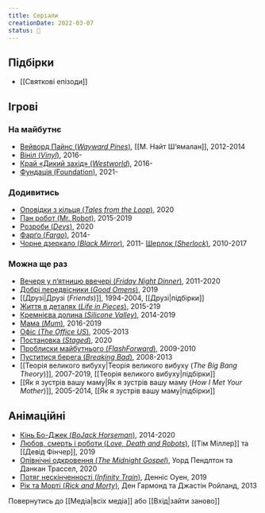 ```yaml
---
title: Серіали
creationDate: 2022-03-07
status: 🌱
---
```

## Підбірки
- [[Святкові епізоди]]

## Ігрові
### На майбутнє
- [Вейворд Пайнс (_Wayward Pines_)](https://uk.wikipedia.org/wiki/%D0%92%D0%B5%D0%B9%D0%B2%D0%BE%D1%80%D0%B4_%D0%9F%D0%B0%D0%B9%D0%BD%D1%81), [[М. Найт Ш‘ямалан]], 2012-2014
- [Вініл (_Vinyl_)](https://uk.wikipedia.org/wiki/%D0%92%D1%96%D0%BD%D1%96%D0%BB_(%D1%82%D0%B5%D0%BB%D0%B5%D1%81%D0%B5%D1%80%D1%96%D0%B0%D0%BB)), 2016-
- [Край «Дикий захід» (_Westworld_)](https://uk.wikipedia.org/wiki/%D0%9A%D1%80%D0%B0%D0%B9_%C2%AB%D0%94%D0%B8%D0%BA%D0%B8%D0%B9_%D0%97%D0%B0%D1%85%D1%96%D0%B4%C2%BB_(%D1%82%D0%B5%D0%BB%D0%B5%D1%81%D0%B5%D1%80%D1%96%D0%B0%D0%BB)), 2016-
- [Фундація (Foundation)](https://uk.wikipedia.org/wiki/%D0%A4%D1%83%D0%BD%D0%B4%D0%B0%D1%86%D1%96%D1%8F_(%D1%82%D0%B5%D0%BB%D0%B5%D1%81%D0%B5%D1%80%D1%96%D0%B0%D0%BB)), 2021-

### Додивитись
- [Оповідки з кільця (_Tales from the Loop_)](https://uk.wikipedia.org/wiki/%D0%9E%D0%BF%D0%BE%D0%B2%D1%96%D0%B4%D0%BA%D0%B8_%D0%B7_%D0%BA%D1%96%D0%BB%D1%8C%D1%86%D1%8F), 2020
- [Пан робот (Mr. Robot)](https://uk.wikipedia.org/wiki/%D0%9F%D0%B0%D0%BD_%D0%A0%D0%BE%D0%B1%D0%BE%D1%82), 2015-2019
- [Розроби (_Devs_)](https://uk.wikipedia.org/wiki/%D0%A0%D0%BE%D0%B7%D1%80%D0%BE%D0%B1%D0%B8), 2020
- [Фарґо (_Fargo_)](https://uk.wikipedia.org/wiki/%D0%A4%D0%B0%D1%80%D2%91%D0%BE_(%D1%82%D0%B5%D0%BB%D0%B5%D1%81%D0%B5%D1%80%D1%96%D0%B0%D0%BB)), 2014-
- [Чорне дзеркало (_Black Mirror_)](https://uk.wikipedia.org/wiki/%D0%A7%D0%BE%D1%80%D0%BD%D0%B5_%D0%B4%D0%B7%D0%B5%D1%80%D0%BA%D0%B0%D0%BB%D0%BE), 2011-
[Шерлок (_Sherlock_)](https://uk.wikipedia.org/wiki/%D0%A8%D0%B5%D1%80%D0%BB%D0%BE%D0%BA_(%D1%82%D0%B5%D0%BB%D0%B5%D1%81%D0%B5%D1%80%D1%96%D0%B0%D0%BB)), 2010-2017

### Можна ще раз
- [Вечеря у п‘ятницю ввечері (_Friday Night Dinner_)](https://en.wikipedia.org/wiki/Friday_Night_Dinner), 2011-2020
- [Добрі передвісники (_Good Omens_)](https://uk.wikipedia.org/wiki/%D0%94%D0%BE%D0%B1%D1%80%D1%96_%D0%BF%D0%B5%D1%80%D0%B5%D0%B4%D0%B2%D1%96%D1%81%D0%BD%D0%B8%D0%BA%D0%B8_(%D1%82%D0%B5%D0%BB%D0%B5%D1%81%D0%B5%D1%80%D1%96%D0%B0%D0%BB)), 2019
- [[Друзі|Друзі (_Friends_)]], 1994-2004, [[Друзі|підбірки]]
- [Життя в деталях (_Life in Pieces_)](https://en.wikipedia.org/wiki/Life_in_Pieces), 2015-219
- [Кремнієва долина (_Silicone Valley_)](https://uk.wikipedia.org/wiki/%D0%9A%D1%80%D0%B5%D0%BC%D0%BD%D1%96%D1%94%D0%B2%D0%B0_%D0%B4%D0%BE%D0%BB%D0%B8%D0%BD%D0%B0_(%D1%82%D0%B5%D0%BB%D0%B5%D1%81%D0%B5%D1%80%D1%96%D0%B0%D0%BB)), 2014-2019
- [Мама (_Mum_)](https://en.wikipedia.org/wiki/Mum_(TV_series)), 2016-2019
- [Офіс (_The Office US_)](https://uk.wikipedia.org/wiki/%D0%9E%D1%84%D1%96%D1%81_(%D1%82%D0%B5%D0%BB%D0%B5%D1%81%D0%B5%D1%80%D1%96%D0%B0%D0%BB,_%D0%A1%D0%A8%D0%90)), 2005-2013
- [Постановка (_Staged_)](https://en.wikipedia.org/wiki/Staged), 2020
- [Проблиски майбутнього (_FlashForward_)](https://uk.wikipedia.org/wiki/%D0%9F%D1%80%D0%BE%D0%B1%D0%BB%D0%B8%D1%81%D0%BA%D0%B8_%D0%BC%D0%B0%D0%B9%D0%B1%D1%83%D1%82%D0%BD%D1%8C%D0%BE%D0%B3%D0%BE), 2009-2010
- [Пуститися берега (_Breaking Bad_)](https://uk.wikipedia.org/wiki/%D0%9F%D1%83%D1%81%D1%82%D0%B8%D1%82%D0%B8%D1%81%D1%8F_%D0%B1%D0%B5%D1%80%D0%B5%D0%B3%D0%B0), 2008-2013
- [[Теорія великого вибуху|Теорія великого вибуху (_The Big Bang Theory_)]], 2007-2019, [[Теорія великого вибуху|підбірки]]
- [[Як я зустрів вашу маму|Як я зустрів вашу маму (_How I Met Your Mother_)]], 2005-2014, [[Як я зустрів вашу маму|підбірки]]

## Анімаційні 
- [Кінь Бо-Джек (_BoJack Horseman_)](https://uk.wikipedia.org/wiki/%D0%9A%D1%96%D0%BD%D1%8C_%D0%91%D0%BE%D0%94%D0%B6%D0%B5%D0%BA), 2014-2020
- [Любов, смерть і роботи (_Love, Death and Robots_)](https://uk.wikipedia.org/wiki/%D0%9B%D1%8E%D0%B1%D0%BE%D0%B2,_%D1%81%D0%BC%D0%B5%D1%80%D1%82%D1%8C_%D1%96_%D1%80%D0%BE%D0%B1%D0%BE%D1%82%D0%B8), [[Тім Міллер]] та [[Девід Фінчер]], 2019
- [Опівнічні одкровення (_The Midnight Gospel_)](https://en.wikipedia.org/wiki/The_Midnight_Gospel), Уорд Пендлтон та Данкан Трассел, 2020
- [Потяг нескінченності (_Infinity Train_)](https://uk.wikipedia.org/wiki/%D0%9D%D0%B5%D1%81%D0%BA%D1%96%D0%BD%D1%87%D0%B5%D0%BD%D0%BD%D0%B8%D0%B9_%D0%BF%D0%BE%D1%97%D0%B7%D0%B4), Денніс Оуен, 2019
- [Рік та Морті (_Rick and Morty_)](https://uk.wikipedia.org/wiki/%D0%A0%D1%96%D0%BA_%D1%82%D0%B0_%D0%9C%D0%BE%D1%80%D1%82%D1%96), Ден Гармонд та Джастін Ройланд, 2013

Повернутись до [[Медіа|всіх медіа]] або [[Вхід|зайти заново]]
